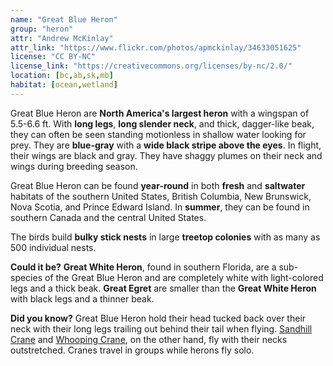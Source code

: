 ```yaml
---
name: "Great Blue Heron"
group: "heron"
attr: "Andrew McKinlay"
attr_link: "https://www.flickr.com/photos/apmckinlay/34633051625"
license: "CC BY-NC"
license_link: "https://creativecommons.org/licenses/by-nc/2.0/"
location: [bc,ab,sk,mb]
habitat: [ocean,wetland]
---
```

Great Blue Heron are **North America's largest heron** with a wingspan of 5.5-6.6 ft. With **long legs**, **long slender neck**, and thick, dagger-like beak, they can often be seen standing motionless in shallow water looking for prey. They are **blue-gray** with a **wide black stripe above the eyes**. In flight, their wings are black and gray. They have shaggy plumes on their neck and wings during breeding season.

Great Blue Heron can be found **year-round** in both **fresh** and **saltwater** habitats of the southern United States, British Columbia, New Brunswick, Nova Scotia, and Prince Edward Island. In **summer**, they can be found in southern Canada and the central United States.

The birds build **bulky stick nests** in large **treetop colonies** with as many as 500 individual nests.

**Could it be?** **Great White Heron**, found in southern Florida, are a sub-species of the Great Blue Heron and are  completely white with light-colored legs and a thick beak. **Great Egret** are smaller than the **Great White Heron** with black legs and a thinner beak.

**Did you know?** Great Blue Heron hold their head tucked back over their neck with their long legs trailing out behind their tail when flying. [Sandhill Crane](/birds/sandhill/) and [Whooping Crane](/birds/whoopcrane/), on the other hand, fly with their necks outstretched. Cranes travel in groups while herons fly solo.
